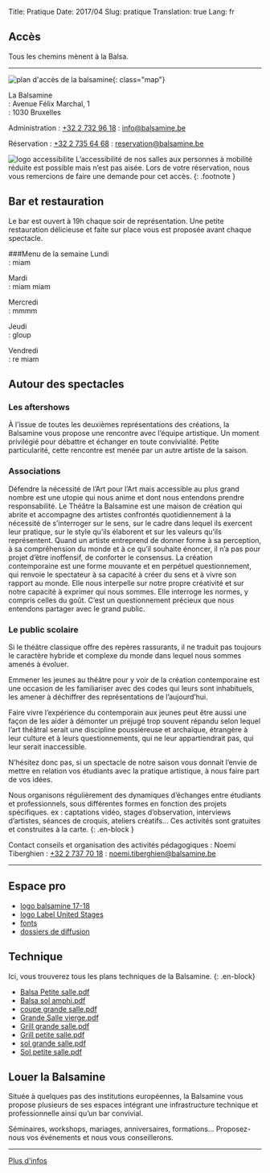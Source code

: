 Title: Pratique
Date: 2017/04
Slug: pratique
Translation: true
Lang: fr

## Accès
Tous les chemins mènent à la Balsa.

* * *

![plan d'accès de la balsamine](/images/map.svg){: class="map"}


La Balsamine  
:   Avenue Félix Marchal, 1  
:   1030 Bruxelles  


Administration
:   [+32 2 732 96 18](tel:+3227329618)
:   [&#105;&#110;&#102;&#111;&#064;&#098;&#097;&#108;&#115;&#097;&#109;&#105;&#110;&#101;&#046;&#098;&#101;](mailto:&#105;&#110;&#102;&#111;&#064;&#098;&#097;&#108;&#115;&#097;&#109;&#105;&#110;&#101;&#046;&#098;&#101;)  

Réservation
:   [+32 2 735 64 68](tel:+3227356468)
:   [&#114;&#101;&#115;&#101;&#114;&#118;&#097;&#116;&#105;&#111;&#110;&#064;&#098;&#097;&#108;&#115;&#097;&#109;&#105;&#110;&#101;&#046;&#098;&#101;](mailto:&#114;&#101;&#115;&#101;&#114;&#118;&#097;&#116;&#105;&#111;&#110;&#064;&#098;&#097;&#108;&#115;&#097;&#109;&#105;&#110;&#101;&#046;&#098;&#101;)

![logo accessibilite](/images/pictogramme-personne-a-mobilite-reduite.png) L’accessibilité de nos salles aux personnes à mobilité réduite est possible mais n’est pas aisée. Lors de votre réservation, nous vous remercions de faire une demande pour cet accès.
{: .footnote }


## Bar et restauration

Le bar est ouvert à 19h chaque soir de représentation. Une petite restauration délicieuse et faite sur place vous est proposée avant chaque spectacle.

###Menu de la semaine
Lundi  
:   miam

Mardi  
:   miam miam

Mercredi  
:   mmmm

Jeudi  
:   gloup

Vendredi  
:   re miam   

## Autour des spectacles

### Les aftershows

À l’issue de toutes les deuxièmes représentations des créations, la Balsamine vous propose une rencontre avec l’équipe artistique. Un moment privilégié pour débattre et échanger en toute convivialité.
Petite particularité, cette rencontre est menée par un autre artiste de la saison.

### Associations

Défendre la nécessité de l’Art pour l’Art mais accessible au plus grand nombre est une utopie qui nous anime et dont nous entendons prendre responsabilité.
Le Théâtre la Balsamine est une maison de création qui abrite et accompagne des artistes confrontés quotidiennement à la nécessité de s’interroger sur le sens, sur le cadre dans lequel ils exercent leur pratique, sur le style qu’ils élaborent et sur les valeurs qu’ils représentent. Quand un artiste entreprend de donner forme à sa perception, à sa compréhension du monde et à ce qu’il souhaite énoncer, il n’a pas pour projet d’être inoffensif, de conforter le consensus. La création contemporaine  est une forme mouvante et en perpétuel questionnement, qui renvoie le spectateur à sa capacité à créer du sens  et à vivre son  rapport au monde. Elle nous interpelle sur notre propre créativité et sur notre capacité à exprimer qui nous sommes.
Elle interroge les normes, y compris celles du goût.
C’est un questionnement précieux que nous entendons partager avec le grand public.

### Le public scolaire

Si le théâtre classique  offre des repères rassurants, il ne traduit pas toujours le caractère hybride et complexe du monde dans lequel nous sommes amenés à évoluer.

Emmener les jeunes au théâtre pour y voir de la création contemporaine est une occasion de les familiariser avec des codes qui leurs sont inhabituels, les amener à déchiffrer des représentations de l’aujourd’hui.

Faire vivre l’expérience du contemporain aux jeunes peut être aussi une façon de les aider à démonter un préjugé trop souvent répandu selon lequel l’art théâtral serait une discipline poussiéreuse et archaïque, étrangère à leur culture et à leurs questionnements, qui ne leur appartiendrait pas, qui leur serait inaccessible.

N’hésitez donc pas, si un spectacle de notre saison vous donnait l’envie de mettre en relation vos étudiants avec la pratique artistique, à nous faire part de vos idées.

Nous organisons  régulièrement des dynamiques d’échanges entre étudiants et professionnels, sous différentes formes en fonction des projets spécifiques. ex : captations vidéo, stages d’observation, interviews d’artistes, séances de croquis, ateliers créatifs… Ces activités sont gratuites et construites à la carte.
{: .en-block }


Contact conseils et organisation des activités pédagogiques
:  Noemi Tiberghien
:  [+32 2 737 70 18](tel:+3227377018)
:  [&#110;&#111;&#101;&#109;&#105;&#046;&#116;&#105;&#098;&#101;&#114;&#103;&#104;&#105;&#101;&#110;&#064;&#098;&#097;&#108;&#115;&#097;&#109;&#105;&#110;&#101;&#046;&#098;&#101;](mailto:&#110;&#111;&#101;&#109;&#105;&#046;&#116;&#105;&#098;&#101;&#114;&#103;&#104;&#105;&#101;&#110;&#064;&#098;&#097;&#108;&#115;&#097;&#109;&#105;&#110;&#101;&#046;&#098;&#101;)

* * *

<!--[Télécharger le guide pédagogique]()-->

## Espace pro

- [logo balsamine 17-18](/images/logo-balsa.svg)
- [logo Label United Stages](/images/label-united-stages-txt.svg)
- [fonts]()
- [dossiers de diffusion]()

<!-- Nouveau logo Balsa, Label United Stages, fonts et dossiers de
diffusion à télécharger-->

## Technique

Ici, vous trouverez tous les plans techniques de la Balsamine.
{: .en-block}

- [Balsa Petite salle.pdf](http://balsamine.be/uploads/Balsamine.Technique/Balsa%20Petite%20salle.pdf) 
- [Balsa sol amphi.pdf](http://balsamine.be/uploads/Balsamine.Technique/Balsa%20sol%20amphi.pdf)
- [coupe grande salle.pdf](http://balsamine.be/uploads/Balsamine.Technique/coupe%20grande%20salle.pdf)
- [Grande Salle vierge.pdf](http://balsamine.be/uploads/Balsamine.Technique/Grande%20Salle%20vierge.pdf)
- [Grill grande salle.pdf](http://balsamine.be/uploads/Balsamine.Technique/Grill%20grande%20salle.pdf)
- [Grill petite salle.pdf](http://balsamine.be/uploads/Balsamine.Technique/Grill%20petite%20salle.pdf)
- [sol grande salle.pdf](http://balsamine.be/uploads/Balsamine.Technique/sol%20grande%20salle.pdf)
- [Sol petite salle.pdf](http://balsamine.be/uploads/Balsamine.Technique/Sol%20petite%20salle.pdf)


## Louer la Balsamine

Située à quelques pas des institutions européennes, la Balsamine vous propose plusieurs de ses espaces intégrant une infrastructure technique et professionnelle ainsi qu’un bar convivial.

Séminaires, workshops, mariages, anniversaires, formations… Proposez-nous vos événements et nous vous conseillerons.

* * *

[Plus d'infos](/louer.html)
